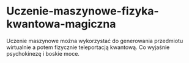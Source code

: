# Uczenie-maszynowe-fizyka-kwantowa-magiczna
Uczenie maszynowe można wykorzystać do generowania przedmiotu wirtualnie a potem fizycznie teleportacją kwantową. Co wyjaśnie psychokinezę i boskie moce. 
